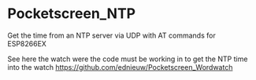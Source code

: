 # Pocketscreen_NTP
Get the time from an NTP server via UDP with AT commands for ESP8266EX

See here the watch were the code must be working in to get the NTP time into the watch
https://github.com/ednieuw/Pocketscreen_Wordwatch
